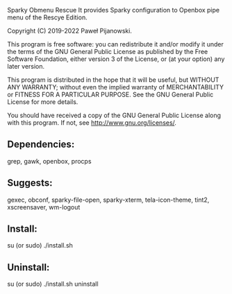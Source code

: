 Sparky Obmenu Rescue
It provides Sparky configuration to Openbox pipe menu of the Rescye Edition.

Copyright (C) 2019-2022 Paweł Pijanowski.

This program is free software: you can redistribute it and/or modify
it under the terms of the GNU General Public License as published by
the Free Software Foundation, either version 3 of the License, or
(at your option) any later version.

This program is distributed in the hope that it will be useful,
but WITHOUT ANY WARRANTY; without even the implied warranty of
MERCHANTABILITY or FITNESS FOR A PARTICULAR PURPOSE.  See the
GNU General Public License for more details.

You should have received a copy of the GNU General Public License
along with this program.  If not, see <http://www.gnu.org/licenses/>.

Dependencies:
-------------
grep, gawk, openbox, procps

Suggests:
-------------
gexec, obconf, sparky-file-open, sparky-xterm, tela-icon-theme, tint2, xscreensaver, wm-logout

Install:
-------------
su (or sudo) 
./install.sh

Uninstall:
-------------
su (or sudo)
./install.sh uninstall
